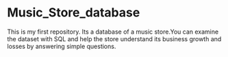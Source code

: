 # Music_Store_database
This is my first repository. Its a database of a music store.You can examine the dataset with SQL and help the store understand its business growth and losses by answering simple questions.
